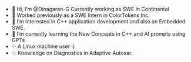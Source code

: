 - 👋 Hi, I’m @Dinagaran-G Currently working as SWE in Continental
- 👋 Worked previously as a SWE Intern in ColorTokens Inc.
- 👀 I’m interested in C++ application development and also an Embedded SWE.
- 🌱 I’m currently learning the New Concepts in C++ and AI prompts using GPTs
- ✨ A Linux machine user :)
- ✨ Knowledge on Diagnostics in Adaptive Autosar.
